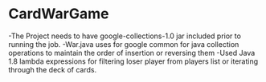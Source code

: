 # CardWarGame

-The Project needs to have google-collections-1.0 jar included prior to running the job.
-War.java uses for google common for java collection operations to maintain the order of insertion or reversing them
-Used Java 1.8 lambda expressions for filtering loser player from players list or iterating through the deck of cards.
